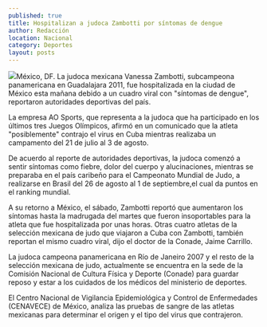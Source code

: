 ```yaml
---
published: true
title: Hospitalizan a judoca Zambotti por síntomas de dengue
author: Redacción
location: Nacional
category: Deportes
layout: posts
---
```


![](http://i.imgur.com/oCvL6jlm.jpg)México, DF. La judoca mexicana Vanessa Zambotti,  subcampeona panamericana en Guadalajara 2011, fue hospitalizada en la ciudad de México esta mañana debido a un cuadro viral con "síntomas de dengue", reportaron autoridades deportivas del país.

La empresa AO Sports, que representa a la judoca que ha participado en los últimos tres Juegos Olímpicos, afirmó en un comunicado que la atleta "posiblemente" contrajo el virus en Cuba mientras realizaba un campamento del 21 de julio al 3 de agosto.

De acuerdo al reporte de autoridades deportivas, la judoca comenzó a sentir síntomas como fiebre, dolor del cuerpo y alucinaciones, mientras se preparaba en el país caribeño para el Campeonato Mundial de Judo, a realizarse en Brasil del 26 de agosto al 1 de septiembre,el cual da puntos en el ranking mundial. 

A su retorno a México, el sábado, Zambotti reportó que aumentaron los síntomas hasta la madrugada del martes que fueron insoportables para la atleta que fue hospitalizada por unas horas. Otras cuatro atletas de la selección mexicana de judo que viajaron a Cuba con Zambotti, también reportan el mismo cuadro viral, dijo el doctor de la Conade, Jaime Carrillo.

La judoca campeona panamericana en Río de Janeiro 2007 y el resto de la selección mexicana de judo, actualmente se encuentra en la sede de la Comisión Nacional de Cultura Física y Deporte (Conade) para guardar reposo y estar a los cuidados de los médicos del ministerio de deportes.

El Centro Nacional de Vigilancia Epidemiológica y Control de Enfermedades (CENAVECE) de México, analiza las pruebas de sangre de las atletas mexicanas para determinar el origen y el tipo del virus que contrajeron.
